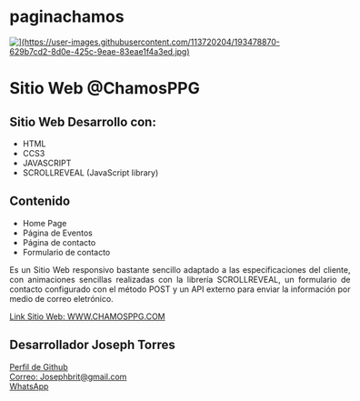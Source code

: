 # paginachamos 

<html>
    <div >  
        <a href="www.chamosppg.com"> <img src="[https://jamdos.ga/img/comprobar.png" alt="](https://user-images.githubusercontent.com/113720204/193478870-629b7cd2-8d0e-425c-9eae-83eae1f4a3ed.jpg)"></a>
        <div>
            <h1>Sitio Web @ChamosPPG</h1>
            <h2>Sitio Web Desarrollo con:</h2>
            <ul>
                <li>HTML</li>
                <li>CCS3</li>
                <li>JAVASCRIPT</li>
                <li>SCROLLREVEAL (JavaScript library)</li>
            </ul>     
        </div>
        <div>
            <h2>Contenido</h2>
            <ul>
                <li>Home Page</li>
                <li>Página de Eventos</li>
                <li>Página de contacto</li>
                <li>Formulario de contacto</li>
            </ul>  
            <p style="width: 600px; text-align: justify;">Es un Sitio Web responsivo bastante sencillo adaptado a las especificaciones del cliente, con animaciones sencillas realizadas con la librería SCROLLREVEAL, un formulario de contacto configurado con el método POST y un API externo para enviar la información por medio de correo eletrónico.</p>  
            <a href="www.chamosppg.com">Link Sitio Web: WWW.CHAMOSPPG.COM</a>
        </div>
        <div>
            <h2>Desarrollador Joseph Torres</h2>
            <div><a href="https://josephtorresdev.github.io">Perfil de Github</a></div>
            <div><a href="https://mail.google.com/mail/u/0/?fs=1&tf=cm&source=mailto&to=jamdossoporte@gmail.com">Correo: Josephbrit@gmail.com</a></div>
            <div><a href="https://wa.link/40npte">WhatsApp</a></div>        
        </div>
    </div>
</html>
